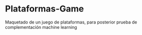 # Plataformas-Game
Maquetado de un juego de plataformas, para posterior prueba de complementación machine learning 
